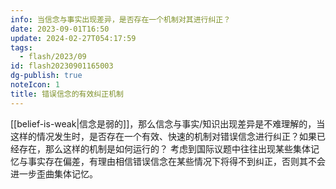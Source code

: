 ```yaml
---
info: 当信念与事实出现差异，是否存在一个机制对其进行纠正？
date: 2023-09-01T16:50
update: 2024-02-27T054:17:59
tags:
  - flash/2023/09
id: flash20230901165003
dg-publish: true
noteIcon: 1
title: 错误信念的有效纠正机制
---
```


[[belief-is-weak|信念是弱的]]，那么信念与事实/知识出现差异是不难理解的，当这样的情况发生时，是否存在一个有效、快速的机制对错误信念进行纠正？如果已经存在，那么这样的机制是如何运行的？
考虑到国际议题中往往出现某些集体记忆与事实存在偏差，有理由相信错误信念在某些情况下将得不到纠正，否则其不会进一步歪曲集体记忆。